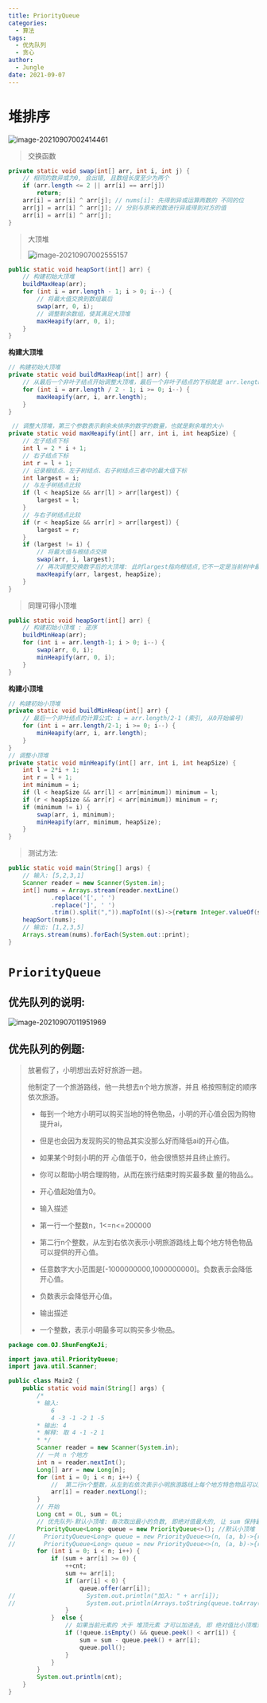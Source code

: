 ```yaml
---
title: PriorityQueue
categories:
  - 算法
tags:
  - 优先队列
  - 贪心
author:
  - Jungle
date: 2021-09-07 
---
```




# 堆排序

![image-20210907002414461](PriorityQueue/image-20210907002414461.png)

>交换函数

```java
private static void swap(int[] arr, int i, int j) {
    // 相同的数异或为0, 会出错, 且数组长度至少为两个
    if (arr.length <= 2 || arr[i] == arr[j])
        return;
    arr[i] = arr[i] ^ arr[j]; // nums[i]: 先得到异或运算两数的 不同的位
    arr[j] = arr[i] ^ arr[j]; // 分别与原来的数进行异或得到对方的值
    arr[i] = arr[i] ^ arr[j];
}
```

> 大顶堆
>
> ![image-20210907002555157](PriorityQueue/image-20210907002555157.png)

```java
public static void heapSort(int[] arr) {
    // 构建初始大顶堆
    buildMaxHeap(arr);
    for (int i = arr.length - 1; i > 0; i--) {
        // 将最大值交换到数组最后
        swap(arr, 0, i);
        // 调整剩余数组，使其满足大顶堆
        maxHeapify(arr, 0, i);
    }
}
```

**构建大顶堆**

```java
// 构建初始大顶堆
private static void buildMaxHeap(int[] arr) {
    // 从最后一个非叶子结点开始调整大顶堆，最后一个非叶子结点的下标就是 arr.length / 2 - 1`
    for (int i = arr.length / 2 - 1; i >= 0; i--) {
        maxHeapify(arr, i, arr.length);
    }
}

 // 调整大顶堆，第三个参数表示剩余未排序的数字的数量，也就是剩余堆的大小
private static void maxHeapify(int[] arr, int i, int heapSize) {
    // 左子结点下标
    int l = 2 * i + 1;
    // 右子结点下标
    int r = l + 1;
    // 记录根结点、左子树结点、右子树结点三者中的最大值下标
    int largest = i;
    // 与左子树结点比较
    if (l < heapSize && arr[l] > arr[largest]) {
        largest = l;
    }
    // 与右子树结点比较
    if (r < heapSize && arr[r] > arr[largest]) {
        largest = r;
    }
    if (largest != i) {
        // 将最大值与根结点交换
        swap(arr, i, largest);
        // 再次调整交换数字后的大顶堆: 此时largest指向根结点,它不一定是当前树中最大的
        maxHeapify(arr, largest, heapSize);
    }
}
```

> 同理可得小顶堆

```java
public static void heapSort(int[] arr) {
    // 构建初始小顶堆 : 逆序
    buildMinHeap(arr);
    for (int i = arr.length-1; i > 0; i--) {
        swap(arr, 0, i);
        minHeapify(arr, 0, i);
    }
}
```

**构建小顶堆**

```java
// 构建初始小顶堆
private static void buildMinHeap(int[] arr) {
    // 最后一个非叶结点的计算公式: i = arr.length/2-1 (索引, 从0开始编号)
    for (int i = arr.length/2-1; i >= 0; i--) {
        minHeapify(arr, i, arr.length);
    }
}
// 调整小顶堆
private static void minHeapify(int[] arr, int i, int heapSize) {
    int l = 2*i + 1;
    int r = l + 1;
    int minimum = i;
    if (l < heapSize && arr[l] < arr[minimum]) minimum = l;
    if (r < heapSize && arr[r] < arr[minimum]) minimum = r;
    if (minimum != i) {
        swap(arr, i, minimum);
        minHeapify(arr, minimum, heapSize);
    }
}
```

> 测试方法:

```java
public static void main(String[] args) {
    // 输入: [5,2,3,1]
    Scanner reader = new Scanner(System.in);
    int[] nums = Arrays.stream(reader.nextLine()
            .replace('[', ' ')
            .replace(']', ' ')
            .trim().split(",")).mapToInt((s)->{return Integer.valueOf(s);}).toArray();
    heapSort(nums);
    // 输出: [1,2,3,5]
    Arrays.stream(nums).forEach(System.out::print);
}
```



# `PriorityQueue`

## 优先队列的说明:

![image-20210907011951969](PriorityQueue/image-20210907011951969.png)

## 优先队列的例题:

>放暑假了，小明想出去好好旅游一趟。
>
>他制定了一个旅游路线，他一共想去n个地方旅游，并且 格按照制定的顺序依次旅游。
>
>- 每到一个地方小明可以购买当地的特色物品，小明的开心值会因为购物提升ai，
>- 但是也会因为发现购买的物品其实没那么好而降低ai的开心值。
>
>- 如果某个时刻小明的开 心值低于0，他会很愤怒并且终止旅行。
>- 你可以帮助小明合理购物，从而在旅行结束时购买最多数 量的物品么。
>- 开心值起始值为0。 
>- 输入描述 
>  - 第一行一个整数n，1<=n<=200000
>  - 第二行n个整数，从左到右依次表示小明旅游路线上每个地方特色物品可以提供的开心值。
>  -  任意数字大小范围是[-1000000000,1000000000]。负数表示会降低开心值。
>  - 负数表示会降低开心值。
>- 输出描述
>  -  一个整数，表示小明最多可以购买多少物品。

```java
package com.OJ.ShunFengKeJi;

import java.util.PriorityQueue;
import java.util.Scanner;

public class Main2 {
    public static void main(String[] args) {
        /*
        * 输入:
            6
            4 -3 -1 -2 1 -5
        * 输出: 4
        * 解释: 取 4 -1 -2 1
        * */
        Scanner reader = new Scanner(System.in);
        // 一共 n 个地方
        int n = reader.nextInt();
        Long[] arr = new Long[n];
        for (int i = 0; i < n; i++) {
            //  第二行n个整数，从左到右依次表示小明旅游路线上每个地方特色物品可以提供的开心值
            arr[i] = reader.nextLong();
        }
        // 开始
        Long cnt = 0L, sum = 0L;
        // 优先队列-默认小顶堆: 每次取出最小的负数, 即绝对值最大的, 让 sum 保持最大.
        PriorityQueue<Long> queue = new PriorityQueue<>(); //默认小顶堆
//        PriorityQueue<Long> queue = new PriorityQueue<>(n, (a, b)->{return (int) (a - b);}); // 小顶堆
//        PriorityQueue<Long> queue = new PriorityQueue<>(n, (a, b)->{return (int) (b - a);}); // 大顶堆
        for (int i = 0; i < n; i++) {
            if (sum + arr[i] >= 0) {
                ++cnt;
                sum += arr[i];
                if (arr[i] < 0) {
                    queue.offer(arr[i]);
//                    System.out.println("加入: " + arr[i]);
//                    System.out.println(Arrays.toString(queue.toArray()));
                }
            }  else {
                // 如果当前元素的 大于 堆顶元素 才可以加进去, 即 绝对值比小顶堆对顶小
                if (!queue.isEmpty() && queue.peek() < arr[i]) {
                    sum = sum - queue.peek() + arr[i];
                    queue.poll();
                }
            }
        }
        System.out.println(cnt);
    }
}
```

